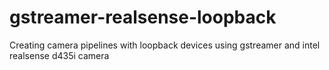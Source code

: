 # gstreamer-realsense-loopback
Creating camera pipelines with loopback devices using gstreamer and intel realsense d435i camera

